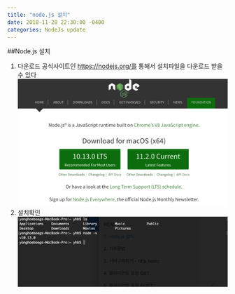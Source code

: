 ```yaml
---
title: "node.js 설치"
date: 2018-11-28 22:30:00 -0400
categories: NodeJs update
---
```


##Node.js 설치

1. 다운로드
공식사이트인 https://nodejs.org/를 통해서 설치파일을 다운로드 받을 수 있다
![Alt  nodejsInstall](/images/nodejsInstall.png)
2. 설치확인
![Alt  nodejsVersion](/images/nodejsVer.png)

